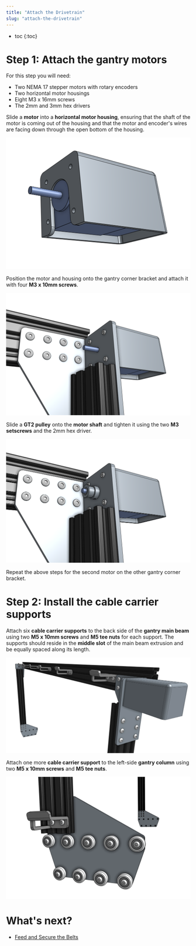 ```yaml
---
title: "Attach the Drivetrain"
slug: "attach-the-drivetrain"
---
```


* toc
{:toc}

# Step 1: Attach the gantry motors
For this step you will need:
* Two NEMA 17 stepper motors with rotary encoders
* Two horizontal motor housings
* Eight M3 x 16mm screws
* The 2mm and 3mm hex drivers

Slide a **motor** into a **horizontal motor housing**, ensuring that the shaft of the motor is coming out of the housing and that the motor and encoder's wires are facing down through the open bottom of the housing.

![Screen Shot 2016-11-26 at 2.11.26 PM.png](_images/Screen_Shot_2016-11-26_at_2.11.26_PM.png)

Position the motor and housing onto the gantry corner bracket and attach it with four **M3 x 10mm screws**.

![Screen Shot 2016-11-26 at 2.11.47 PM.png](_images/Screen_Shot_2016-11-26_at_2.11.47_PM.png)

Slide a **GT2 pulley** onto the **motor shaft** and tighten it using the two **M3 setscrews** and the 2mm hex driver.

![Screen Shot 2016-11-26 at 2.12.00 PM.png](_images/Screen_Shot_2016-11-26_at_2.12.00_PM.png)

Repeat the above steps for the second motor on the other gantry corner bracket.

# Step 2: Install the cable carrier supports
Attach six **cable carrier supports** to the back side of the **gantry main beam** using two **M5 x 10mm screws** and **M5 tee nuts** for each support. The supports should reside in the **middle slot** of the main beam extrusion and be equally spaced along its length.

![gantry_cable_carrier_supports.png](_images/gantry_cable_carrier_supports.png)

Attach one more **cable carrier support** to the left-side **gantry column** using two **M5 x 10mm screws** and **M5 tee nuts**.

![Screen Shot 2016-11-26 at 2.25.56 PM.png](_images/Screen_Shot_2016-11-26_at_2.25.56_PM.png)


# What's next?

 * [Feed and Secure the Belts](feed-and-secure-the-belts.md)
